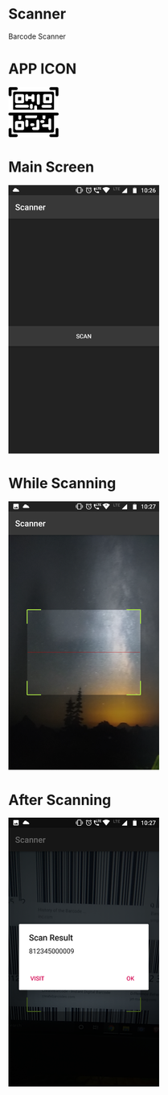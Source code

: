 # Scanner
Barcode Scanner

# APP ICON
<img src = "app\src\main\res\drawable\qrlogo.png" width="100">

# Main Screen
<img src = "app\src\main\res\drawable\Screenshot_scan_display.png" width="300">

# While Scanning
<img src = "app\src\main\res\drawable\Screenshot_scanner.png" width="300">

# After Scanning
<img src = "app\src\main\res\drawable\Screenshot_scan_result.png" width="300">


